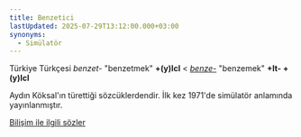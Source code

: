 ```yaml
---
title: Benzetici
lastUpdated: 2025-07-29T13:12:00.000+03:00
synonyms:
  - Simülatör
---
```

Türkiye Türkçesi _benzet-_ "benzetmek" **+(y)IcI** < _[benze-](/sozluk/benzemek)_ "benzemek" **+It- +(y)IcI**

Aydın Köksal'ın türettiği sözcüklerdendir. İlk kez 1971'de simülatör anlamında yayınlanmıştır.

[Bilişim ile ilgili sözler](/yazilar/02_bilişim)
